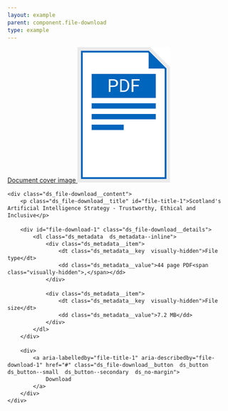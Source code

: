 ```yaml
---
layout: example
parent: component.file-download
type: example
---
```

<div class="ds_file-download">
    <div class="ds_file-download__thumbnail">
        <a class="ds_file-download__thumbnail-link" aria-hidden="true" tabindex="-1" href="#">
            <span class="visually-hidden">Document cover image</span>
            <img class="ds_file-download__thumbnail-image  ds_file-download__thumbnail-image--generic" src="/assets/images/documents/svg/pdf.svg" alt="">
        </a>
    </div>

    <div class="ds_file-download__content">
        <p class="ds_file-download__title" id="file-title-1">Scotland's Artificial Intelligence Strategy - Trustworthy, Ethical and Inclusive</p>

        <div id="file-download-1" class="ds_file-download__details">
            <dl class="ds_metadata  ds_metadata--inline">
                <div class="ds_metadata__item">
                    <dt class="ds_metadata__key  visually-hidden">File type</dt>
                    <dd class="ds_metadata__value">44 page PDF<span class="visually-hidden">,</span></dd>
                </div>

                <div class="ds_metadata__item">
                    <dt class="ds_metadata__key  visually-hidden">File size</dt>
                    <dd class="ds_metadata__value">7.2 MB</dd>
                </div>
            </dl>
        </div>

        <div>
            <a aria-labelledby="file-title-1" aria-describedby="file-download-1" href="#" class="ds_file-download__button  ds_button  ds_button--small  ds_button--secondary  ds_no-margin">
                Download
            </a>
        </div>
    </div>
</div>
